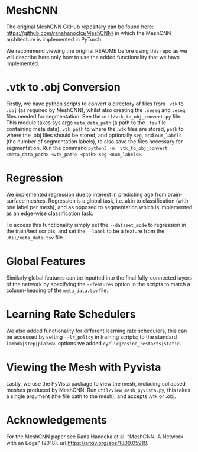 # MeshCNN
The original MeshCNN GitHub repositary can be found here: https://github.com/ranahanocka/MeshCNN/ in which the MeshCNN architecture is implemented in PyTorch. 

We recommend viewing the original README before using this repo as we will describe here only how to use the added functionality that we have implemented.

# .vtk to .obj Conversion

Firstly, we have python scripts to convert a directory of files from `.vtk` to `.obj` (as required by MeshCNN), whilst also creating the `.seseg` and `.eseg` files needed for segmentation. See the `util/vtk_to_obj_convert.py` file.  This module takes sys args `meta_data_path` (a path to the `.tsv` file containing meta data), `vtk_path` to where the .vtk files are stored, `path` to where the .obj files should be stored, and optionally `seg`, and `num_labels` (the number of segmentation labels), to also save the files necessary for segmentation. Run the command `python3 -m  vtk_to_obj_convert <meta_data_path> <vtk_path> <path> seg <num_labels>`. 

# Regression

We implemented regression due to interest in predicting age from brain-surface meshes. Regression is a global task, i.e. akin to classification (with one label per mesh), and as opposed to segmentation which is implemented as an edge-wise classification task. 

To access this functionality simply set the `--dataset_mode` to regression in the train/test scripts, and set the `--label` to be a feature from the `util/meta_data.tsv` file. 

# Global Features

Similarly global features can be inputted into the final fully-connected layers of the network by specifying the `--features` option in the scripts to match a column-heading of the `meta_data.tsv` file. 

# Learning Rate Schedulers

We also added functionality for different learning rate schedulers, this can be accessed by setting `--lr_policy` in training scripts; to the standard `lambda|step|plateau` options we added `cyclic|cosine_restarts|static`. 


# Viewing the Mesh with Pyvista

Lastly, we use the PyVista package to view the mesh, including collapsed meshes produced by MeshCNN. Run `util/view_mesh_pyvista.py`, this takes a single argument (the file path to the mesh), and accepts .vtk or .obj. 

# Acknowledgements 

For the MeshCNN paper see  Rana Hanocka et al. “MeshCNN: A Network with an Edge” (2018). url:https://arxiv.org/abs/1809.05910.